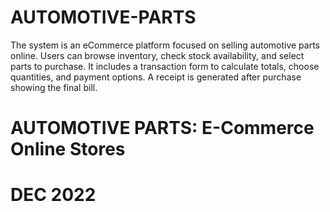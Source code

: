 # AUTOMOTIVE-PARTS
The system is an eCommerce platform focused on selling automotive parts online. Users can browse inventory, check stock availability, and select parts to purchase. It includes a transaction form to calculate totals, choose quantities, and payment options. A receipt is generated after purchase showing the final bill.

# AUTOMOTIVE PARTS: E-Commerce Online Stores
# DEC 2022
